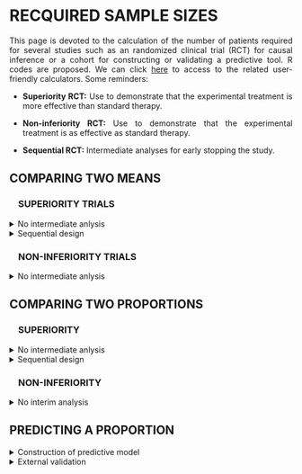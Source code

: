 # RECQUIRED SAMPLE SIZES

<div style="text-align: justify">

This page is devoted to the calculation of the number of patients required for several studies such as an randomized clinical trial (RCT) for causal inference or a cohort for constructing or validating a predictive tool. R codes are proposed. We can click [here](https://poitiers-health-data.shinyapps.io/SampleSize/) to access to the related user-friendly calculators. Some reminders:

* **Superiority RCT:** Use to demonstrate that the experimental treatment is more effective than standard therapy.

* **Non-inferiority RCT:** Use to demonstrate that the experimental treatment is as effective as standard therapy.

* **Sequential RCT:** Intermediate analyses for early stopping the study.

## COMPARING TWO MEANS

### &nbsp;&nbsp;&nbsp;&nbsp;SUPERIORITY TRIALS

<details>
<summary>No intermediate anlysis</summary>
<br>

*Consider the following RCT with two parallel groups with a 1:1 randomization ratio. The expected mean is 66 units in patients in the experimental arm versus 72 units in the control arm. In order to demonstrate such a difference of 6 units, with a standard deviation of 23, a 5% two-sided type I error rate and a power of 80%, the minimum sample size per arm equals 231 (i.e., a total of 462 patients).*

```r
library(epiR)
		
epi.sscompc(treat = 66, control = 72,	sigma = 23, n = NA, power = 0.8, 
		      	r = 1, sided.test = 2, conf.level = 1-0.05)

#> $n.total
#> [1] 462

#> $n.treat
#> [1] 231

#> $n.control
#> [1] 231

#> $power
#> [1] 0.8

#> $delta
#> [1] 6
```

**Input parameters:**
* treat: expected mean in the experimental arm
* control: expected mean in the control arm
* sigma: expected standard deviation in the two arms
* power: recquired power (1 minus type II error rate)
* r: randomization ratio (experimental:control)
* sided.test: one-sided test (1) or two-sided test (2) 
* conf.level: recquired confidence level (1 minus type I error rate)

</summary>
</details>	

<details>
<summary>Sequential design</summary>
<br>

*Consider the following RCT with two parallel groups with a 1:1 randomization ratio and 2 planned intermediate analyses for efficacy by using the O'Brien-Fleming method for considering the inflation of the type I error rate). The expected mean is 66 units in patients in the experimental arm versus 72 units in the control arm. In order to demonstrate such a difference of 6 units, with a standard deviation of 23, a 5% two-sided type I error rate and a power of 80%,  the final analysis should be carried out on 472 patients (236 patients per group). The first and second intermediate analyses would be performed on 158 and 316 patients respectively, i.e. 33% and 66% of the maximum number of included patients if their is no decision of stopping the study.*

```r
library("rpact")
		
design <- getDesignGroupSequential(
               typeOfDesign = "OF", informationRates = c(1/3, 2/3, 1),
               alpha = 0.05, beta = 1-0.8, sided = 2)

designPlan <- getSampleSizeMeans(design, alternative = 6, stDev = 23,
                                 allocationRatioPlanned = 1)

summary(designPlan)

#> Stage                                          1       2       3 
#> Planned information rate                   33.3%   66.7%    100% 
#> Cumulative alpha spent                    0.0005  0.0143  0.0500 
#> Stage levels (two-sided)                  0.0005  0.0141  0.0451 
#> Efficacy boundary (z-value scale)          3.471   2.454   2.004 
#> Lower efficacy boundary (t)              -13.012  -6.405  -4.258 
#> Upper efficacy boundary (t)               13.012   6.405   4.258 
#> Cumulative power                          0.0329  0.4424  0.8000 
#> Number of subjects                         157.1   314.2   471.3 
#> Expected number of subjects under H1                       396.7 
#> Exit probability for efficacy (under H0)  0.0005  0.0138 
#> Exit probability for efficacy (under H1)  0.0329  0.4095 
```

**Input parameters:**
* typeOfDesign: type of design ("OF" for the O'Brien-Fleming method)
* informationRates: planned analyses defined as proportions of the maximum sample size
* alpha: recquired type I error rate
* beta: recquired type II error rate (1 minus power)
* sided: one-sided test (1), two-sided test (2)
* alternative: expected difference between the two arms
* stDev: expected standard deviation in the two arms
* allocationRatioPlanned: randomization ratio

</summary>	
</details>

### &nbsp;&nbsp;&nbsp;&nbsp;NON-INFERIORITY TRIALS

<details>
<summary>No intermediate anlysis</summary>
<br>

*Consider the following RCT with two parallel groups with a 1:1 randomization ratio. The expected mean is 66 units in patients in the control arm and no difference compared to the experimental arm. Assuming an absolute non-inferiority margin of 7 points, a standard deviation of 23, the minimum sample size per arm equals 134 (i.e., a total of 268 patients) to achieve a 5% one-sided type I error rate and a power of 80%*

```r
library(epiR)
	
epi.ssninfc(treat = 66, control = 66, sd= 23, delta = 7,
            power = 0.8, alpha = 0.05, r = 1, n = NA)

#> $n.total
#> [1] 268

#> $n.treat
#> [1] 134

#> $n.control
#> [1] 134

#> $delta
#> [1] 7

#> $power
#> [1] 0.8
```
	
**Input parameters:**
* treat: expected mean in the experimental arm
* control: expected mean in the control arm
* sd: expected standard deviation in the two arms
* delta: equivalence limit
* alpha: recquired type I error rate
* power: required power (1 minus type II error rate)
* r: randomization ratio (experimental:control)
* n: number of subjects to include (experimental + control) define as NA

</summary>
</details>

## COMPARING TWO PROPORTIONS

### &nbsp;&nbsp;&nbsp;&nbsp;SUPERIORITY

<details>
<summary>No intermediate anlysis</summary>
<br>

*Consider the following RCT with two parallel groups with a 1:1 randomization ratio. The expected proportion of events is 35% in the experimental arm compared to 28% in the control arm. In order to demonstrate such a difference of 7%, with a two-sided type I error rate of 5% and a power of 80%, the minimum sample size per arm equals 691 (i.e., a total of 1382 patients).*

```r
library(epiR)

epi.sscohortc(irexp1 = 0.35, irexp0 = 0.28, power = 0.80, r = 1,
              sided.test = 2, conf.level = 1-0.05)

#> $n.total
#> [1] 1382

#> $n.exp1
#> [1] 691

#> $n.exp0
#> [1] 691

#> $power
#> [1] 0.8

#> $irr
#> [1] 1.25

#> $or
#> [1] 1.384615
```
	
**Input parameters:**
*	irexp1: expected proportion in the experimental group
*	irexp0: expected proportion  in the control group
*	power: required power (1 minus type II error rate)
* r: randomization ratio (experimental:control)
* sided: one-sided test (1), two-sided test (2)
* conf.level: recquired confidence level (1 minus type I error rate)

</summary>
</details>

<details>
<summary>Sequential design</summary>
<br>

*Consider the following RCT with two parallel groups with a 1:1 randomization ratio and 2 planned intermediate analyses for efficacy by using the O'Brien-Fleming method for considering the inflation of the type I error rate. The expected proportion of event is 11% in patients in the experimental arm versus 15% units in the control arm. In order to demonstrate such a difference of 4%, with a 5% two-sided type I error rate and a power of 80%, the final analysis should be carried out on 2,256 patients (1,128 patients per group). The first and second intermediate analyses would be performed on 752 and 1,504 patients respectively, i.e. 33% and 66% of the maximum number of included patients if their is no decision of stopping the study.*

```r
library("rpact")
		
design <- getDesignGroupSequential(typeOfDesign = "OF", 
                informationRates = c(1/3, 2/3, 1), alpha = 0.05,
                beta = 1-0.8, sided = 2)

designPlan <- getSampleSizeRates(design,  pi1 = 0.11, pi2 = 0.15,
                   allocationRatioPlanned = 1)

summary(designPlan)

#> Stage                                         1      2      3 
#> Planned information rate                  33.3%  66.7%   100% 
#> Cumulative alpha spent                   0.0005 0.0143 0.0500 
#> Stage levels (two-sided)                 0.0005 0.0141 0.0451 
#> Efficacy boundary (z-value scale)         3.471  2.454  2.004 
#> Lower efficacy boundary (t)              -0.079 -0.042 -0.029 
#> Upper efficacy boundary (t)               0.101  0.048  0.031 
#> Cumulative power                         0.0329 0.4424 0.8000 
#> Number of subjects                        751.8 1503.7 2255.5 
#> Expected number of subjects under H1                   1898.1 
#> Exit probability for efficacy (under H0) 0.0005 0.0138 
#> Exit probability for efficacy (under H1) 0.0329 0.4095 
```

**Input parameters:**
* typeOfDesign: type of design ("OF" for the O'Brien-Fleming method)
* informationRates: planned analyses defined as proportions of the maximum sample size
* alpha: recquired type I error rate
* beta: recquired type II error rate (1 minus power)
* sided: one-sided test (1), two-sided test (2)
* pi1: expected probability in the experimental group
* pi2: expected probability in the control group
* allocationRatioPlanned: randomization ratio (experimental/control)

</summary>	
</details>

### &nbsp;&nbsp;&nbsp;&nbsp;NON-INFERIORITY

<details>
<summary>No interim analysis</summary>
<br>	

*Sample size for a randomised controlled non-inferiority trial in two parallel groups (experimental treatment A versus control treatment B) with balanced randomisation (ratio 1 :1) for a binary endpoint. 
The proportion of patients with an episode of hypertension was 35% with the B treatment. Assuming an absolute non-inferiority margin of 5%, with a one-sided alpha risk of 5% and a power of 80%, 
the sample size is related to the result of the script bellow :*

```r
epi.ssninfb(treat = 0.35, control = 0.35, delta = 0.05, 
			n = NA, r = 1, power = 0.8, alpha = 0.05)
```
	
**Parameters :**
* treat : proportion expected in the experimental group
* control : proportion expected in the control group
* delta : equivalence limit, which represents the clinically significant difference (>0)
* n : number of subjects to include (experimental + control), define as NA
* r : randomization ratio, number of patients of the experimental group divided by the number of patients of the control group
* power : power of the trial
* alpha : type I error rate

</details>

## PREDICTING A PROPORTION

<details>
<summary>Construction of predictive model</summary>
<br>	

*For developing a model/alghorithm based on 34 predictors as candidates with an expected R2 of at least 0.25 and an expected shrinkage of 0.9 (equation 11 in Riley et al. Statistics in Medicine. 2019;38:1276–1296), the minimal sample size is 1045.*

```r
34/((0.9-1)*log(1-0.25/0.9))

#> [1] 1044.796
```

</summary>
</details>

<details>
<summary>External validation</summary>
<br>	

*Consider O/E the ratio between the number of observed events versus expected ones. To achieve a precision defined as a length of the (1-α)% confidence interval of this ratio equals to 0.2, if the expected proportions is 50%, the required sample size is 386 (Riley et al. Minimum sample size for external validation of a clinical prediction model with a binary outcome. Statistics in Medicine. 2021;19:4230-4251).*

```r
se <- function(width, alpha) # The standard error associated with the 1-alpha confidence interval
{
  fun <- function(x) { exp( qnorm(1-alpha/2, mean=0, sd=1) * x ) - exp(-1* qnorm(1-alpha/2, mean=0, sd=1) * x ) - width } 
  return(uniroot(fun, lower = 0.001, upper = 100)$root)
} 

size.calib <- function(p, width, alpha) # the minimum sample size to achieve this precision
{   
  (1-p) / ((p * se(width=width, alpha=alpha)**2 ))
}

size.calib(p=0.5, width=0.2, alpha=0.05)

#> [1] 385.4265
```
**Input parameters:**
* p: expected proportion of events
* width: size of the (1-α)% confidence interval
* alpha: type I error rate (α)

</details>